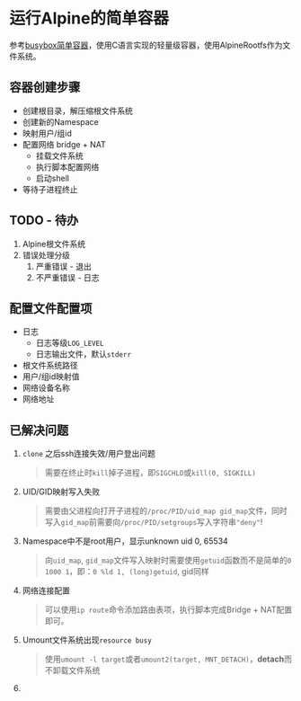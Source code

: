 # 运行Alpine的简单容器

参考[busybox简单容器](https://segmentfault.com/a/1190000006913509)，使用C语言实现的轻量级容器，使用AlpineRootfs作为文件系统。

## 容器创建步骤
- 创建根目录，解压缩根文件系统
- 创建新的Namespace
- 映射用户/组id
- 配置网络 bridge + NAT
  - 挂载文件系统
  - 执行脚本配置网络
  - 启动shell
- 等待子进程终止

## TODO - 待办
1. Alpine根文件系统
2. 错误处理分级
      1. 严重错误 - 退出
      2. 不严重错误 - 日志

## 配置文件配置项
- 日志
  - 日志等级`LOG_LEVEL`
  - 日志输出文件，默认`stderr`
- 根文件系统路径
- 用户/组id映射值
- 网络设备名称
- 网络地址

## 已解决问题
1. `clone` 之后ssh连接失效/用户登出问题
   > 需要在终止时`kill`掉子进程，即`SIGCHLD`或`kill(0, SIGKILL)`
2. UID/GID映射写入失败
   > 需要由父进程向打开子进程的`/proc/PID/uid_map gid_map`文件，同时写入`gid_map`前需要向`/proc/PID/setgroups`写入字符串`"deny"`!
3. Namespace中不是root用户，显示unknown uid 0, 65534
   > 向`uid_map`, `gid_map`文件写入映射时需要使用`getuid`函数而不是简单的`0 1000 1`，即：`0 %ld 1, (long)getuid`, gid同样
4. 网络连接配置
   > 可以使用`ip route`命令添加路由表项，执行脚本完成Bridge + NAT配置即可。
5. Umount文件系统出现`resource busy`
   > 使用`umount -l target`或者`umount2(target, MNT_DETACH)`，**detach**而不卸载文件系统
6. 